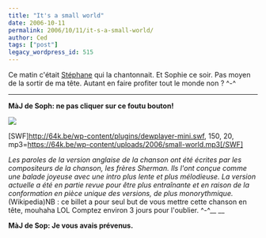 ```yaml
---
title: "It's a small world"
date: 2006-10-11
permalink: 2006/10/11/it-s-a-small-world/
author: Ced
tags: ["post"]
legacy_wordpress_id: 515
---
```


Ce matin c'était [Stéphane](http://herdo.be/blog) qui la chantonnait. Et Sophie ce soir.
Pas moyen de la sortir de ma tête. Autant en faire profiter tout le monde non ? ^-^

__ __

<!-- excerpt -->

__MàJ de Soph: ne pas cliquer sur ce foutu bouton!__

[<img src="https://64k.be/wp-content/uploads/2006/musique/small-world.jpg" />](http://fr.wikipedia.org/wiki/It's_a_Small_World)

[SWF]http://64k.be/wp-content/plugins/dewplayer-mini.swf, 150, 20, mp3=https://64k.be/wp-content/uploads/2006/small-world.mp3[/SWF]

_Les paroles de la version anglaise de la chanson ont été écrites par les compositeurs de la chanson, les frères Sherman. Ils l'ont conçue comme une balade joyeuse avec une intro plus lente et plus mélodieuse. La version actuelle a été en partie revue pour être plus entraînante et en raison de la conformation en pièce unique des versions, de plus monorythmique._ (Wikipedia)NB : ce billet a pour seul but de vous mettre cette chanson en tête, mouhaha LOL Comptez environ 3 jours pour l'oublier. ^-^__ __

__MàJ de Sop: Je vous avais prévenus.__
